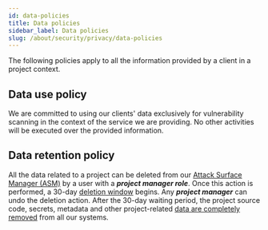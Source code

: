 ```yaml
---
id: data-policies
title: Data policies
sidebar_label: Data policies
slug: /about/security/privacy/data-policies
---
```


The following policies apply
to all the information provided
by a client in a project context.

## Data use policy

We are committed to using our clients' data
exclusively for vulnerability scanning
in the context of the service we are providing.
No other activities will be executed
over the provided information.

## Data retention policy

All the data related to a project
can be deleted from our
[Attack Surface Manager (ASM)](https://app.fluidattacks.com/)
by a user with a ***project manager role***.
Once this action is performed,
a 30-day
[deletion window](/criteria/requirements/317)
begins.
Any ***project manager*** can undo the deletion action.
After the 30-day waiting period,
the project source code, secrets,
metadata and other project-related
[data are completely removed](/criteria/requirements/183)
from all our systems.
